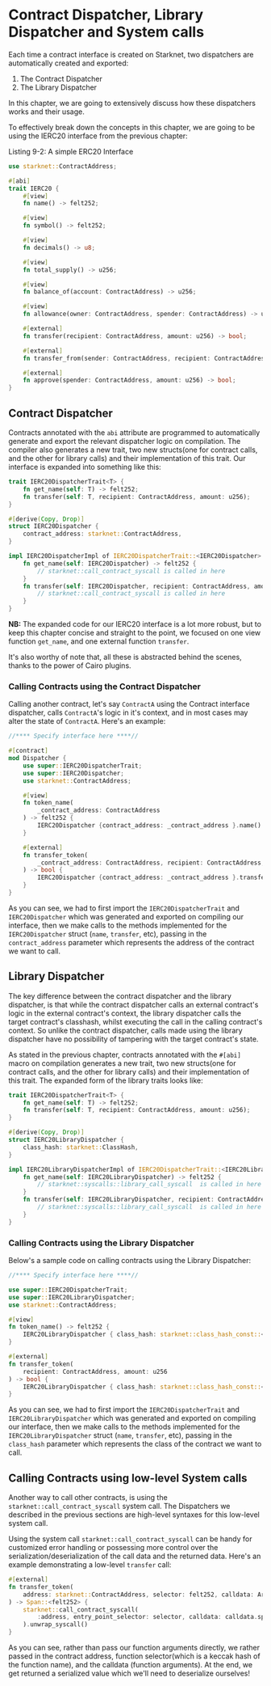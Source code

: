 # Contract Dispatcher, Library Dispatcher and System calls

Each time a contract interface is created on Starknet, two dispatchers are automatically created and exported:
1. The Contract Dispatcher
2. The Library Dispatcher

In this chapter, we are going to extensively discuss how these dispatchers works and their usage.

To effectively break down the concepts in this chapter, we are going to be using the IERC20 interface from the previous chapter:

<span class="caption">Listing 9-2: A simple ERC20 Interface</span>

```rust
use starknet::ContractAddress;

#[abi]
trait IERC20 {
    #[view]
    fn name() -> felt252;

    #[view]
    fn symbol() -> felt252;

    #[view]
    fn decimals() -> u8;

    #[view]
    fn total_supply() -> u256;

    #[view]
    fn balance_of(account: ContractAddress) -> u256;

    #[view]
    fn allowance(owner: ContractAddress, spender: ContractAddress) -> u256;

    #[external]
    fn transfer(recipient: ContractAddress, amount: u256) -> bool;

    #[external]
    fn transfer_from(sender: ContractAddress, recipient: ContractAddress, amount: u256) -> bool;

    #[external]
    fn approve(spender: ContractAddress, amount: u256) -> bool;
}
```

## Contract Dispatcher
Contracts annotated with the `abi` attribute are programmed to automatically generate and export the relevant dispatcher logic on compilation. The compiler also generates a new trait, two new structs(one for contract calls, and the other for library calls) and their implementation of this trait. Our interface is expanded into something like this:

```rust
trait IERC20DispatcherTrait<T> {
    fn get_name(self: T) -> felt252;
    fn transfer(self: T, recipient: ContractAddress, amount: u256);
}

#[derive(Copy, Drop)]
struct IERC20Dispatcher {
    contract_address: starknet::ContractAddress,
}

impl IERC20DispatcherImpl of IERC20DispatcherTrait::<IERC20Dispatcher> {
    fn get_name(self: IERC20Dispatcher) -> felt252 {
        // starknet::call_contract_syscall is called in here
    }
    fn transfer(self: IERC20Dispatcher, recipient: ContractAddress, amount: u256) {
        // starknet::call_contract_syscall is called in here
    }
}
```

**NB:** The expanded code for our IERC20 interface is a lot more robust, but to keep this chapter concise and straight to the point, we focused on one view function `get_name`, and one external function `transfer`.

It's also worthy of note that, all these is abstracted behind the scenes, thanks to the power of Cairo plugins.

### Calling Contracts using the Contract Dispatcher
Calling another contract, let's say `ContractA` using the Contract interface dispatcher, calls `ContractA`'s logic in it's context, and in most cases may alter the state of `ContractA`. Here's an example:

```rust
//**** Specify interface here ****//

#[contract]
mod Dispatcher {
    use super::IERC20DispatcherTrait;
    use super::IERC20Dispatcher;
    use starknet::ContractAddress;

    #[view]
    fn token_name(
        _contract_address: ContractAddress
    ) -> felt252 {
        IERC20Dispatcher {contract_address: _contract_address }.name()
    } 

    #[external]
    fn transfer_token(
        _contract_address: ContractAddress, recipient: ContractAddress, amount: u256
    ) -> bool {
        IERC20Dispatcher {contract_address: _contract_address }.transfer(recipient, amount)
    } 
}
```

As you can see, we had to first import the `IERC20DispatcherTrait` and `IERC20Dispatcher` which was generated and exported on compiling our interface, then we make calls to the methods implemented for the `IERC20Dispatcher` struct (`name`, `transfer`, etc), passing in the `contract_address` parameter which represents the address of the contract we want to call.

## Library Dispatcher
The key difference between the contract dispatcher and the library dispatcher, is that while the contract dispatcher calls an external contract's logic in the external contract's context, the library dispatcher calls the target contract's classhash, whilst executing the call in the calling contract's context. 
So unlike the contract dispatcher, calls made using the library dispatcher have no possibility of tampering with the target contract's state.

As stated in the previous chapter, contracts annotated with the `#[abi]` macro on compilation generates a new trait, two new structs(one for contract calls, and the other for library calls) and their implementation of this trait. The expanded form of the library traits looks like:

```rust
trait IERC20DispatcherTrait<T> {
    fn get_name(self: T) -> felt252;
    fn transfer(self: T, recipient: ContractAddress, amount: u256);
}

#[derive(Copy, Drop)]
struct IERC20LibraryDispatcher {
    class_hash: starknet::ClassHash,
}

impl IERC20LibraryDispatcherImpl of IERC20DispatcherTrait::<IERC20LibraryDispatcher> {
    fn get_name(self: IERC20LibraryDispatcher) -> felt252 {
        // starknet::syscalls::library_call_syscall  is called in here
    }
    fn transfer(self: IERC20LibraryDispatcher, recipient: ContractAddress, amount: u256) {
        // starknet::syscalls::library_call_syscall  is called in here
    }
}
```

### Calling Contracts using the Library Dispatcher
Below's a sample code on calling contracts using the Library Dispatcher:

```rust
//**** Specify interface here ****//

use super::IERC20DispatcherTrait;
use super::IERC20LibraryDispatcher;
use starknet::ContractAddress;

#[view]
fn token_name() -> felt252 {
    IERC20LibraryDispatcher { class_hash: starknet::class_hash_const::<0x1234>() }.name()
} 

#[external]
fn transfer_token(
    recipient: ContractAddress, amount: u256
) -> bool {
    IERC20LibraryDispatcher { class_hash: starknet::class_hash_const::<0x1234>() }.transfer(recipient, amount)
} 
```

As you can see, we had to first import the `IERC20DispatcherTrait` and `IERC20LibraryDispatcher` which was generated and exported on compiling our interface, then we make calls to the methods implemented for the `IERC20LibraryDispatcher` struct (`name`, `transfer`, etc), passing in the `class_hash` parameter which represents the class of the contract we want to call.

## Calling Contracts using low-level System calls
Another way to call other contracts, is using the `starknet::call_contract_syscall` system call. The Dispatchers we described in the previous sections are high-level syntaxes for this low-level system call.

Using the system call `starknet::call_contract_syscall` can be handy for customized error handling or possessing more control over the serialization/deserialization of the call data and the returned data. Here's an example demonstrating a low-level `transfer` call:

```rust
#[external]
fn transfer_token(
    address: starknet::ContractAddress, selector: felt252, calldata: Array<felt252>
) -> Span::<felt252> {
    starknet::call_contract_syscall(
        :address, entry_point_selector: selector, calldata: calldata.span()
    ).unwrap_syscall()
} 
```

As you can see, rather than pass our function arguments directly, we rather passed in the contract address, function selector(which is a keccak hash of the function name), and the calldata (function arguments). At the end, we get returned a serialized value which we'll need to deserialize ourselves!